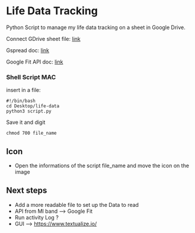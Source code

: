 # Life Data Tracking

Python Script to manage my life data tracking on a sheet in Google Drive.

Connect GDrive sheet file: [link](https://medium.com/daily-python/python-script-to-edit-google-sheets-daily-python-7-aadce27846c0)

Gspread doc: [link](https://gspread.readthedocs.io/en/latest/)

Google Fit API doc: [link](https://developers.google.com/fit/overview)

### Shell Script MAC

insert in a file: 

    #!/bin/bash
    cd Desktop/life-data
    python3 script.py

Save it and digit 

    chmod 700 file_name

## Icon

- Open the informations of the script file_name and move the icon on the image

## Next steps

- Add a more readable file to set up the Data to read
- API from MI band --> Google Fit
- Run activity Log ?
- GUI --> https://www.textualize.io/
